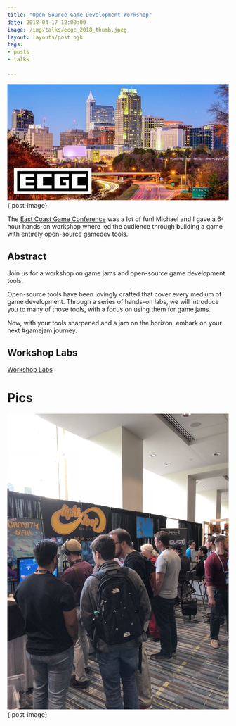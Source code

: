 ```yaml
---
title: "Open Source Game Development Workshop"
date: 2018-04-17 12:00:00
image: /img/talks/ecgc_2018_thumb.jpeg
layout: layouts/post.njk
tags:
- posts
- talks

---
```

![Open Source Game Dev](/img/talks/ecgc_2018_banner.jpeg "ECGC 2018"){.post-image}

The [East Coast Game Conference](https://ecgconf.com/) was a lot of fun! Michael and I gave a 6-hour hands-on workshop
where led the audience through building a game with entirely open-source gamedev tools.

## Abstract

Join us for a workshop on game jams and open-source game development tools.

Open-source tools have been lovingly crafted that cover every medium of game development. Through a series of hands-on
labs, we will introduce you to many of those tools, with a focus on using them for game jams.

Now, with your tools sharpened and a jam on the horizon, embark on your next #gamejam journey.

## Workshop Labs

[Workshop Labs](https://github.com/mwcz/openjamming-workshop)

# Pics

![ECGC 2018](/img/talks/ecgc_2018_action_1.jpg "ECGC 2018"){.post-image}





